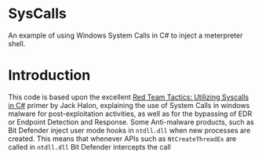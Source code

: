 # SysCalls
An example of using Windows System Calls in C# to inject a meterpreter shell.

# Introduction
This code is based upon the excellent [Red Team Tactics: Utilizing Syscalls in C#](https://jhalon.github.io/utilizing-syscalls-in-csharp-1/) primer by Jack Halon, explaining the use of System Calls in windows malware for post-exploitation activities, as well as for the bypassing of EDR or Endpoint Detection and Response. Some Anti-malware products, such as Bit Defender inject user mode hooks in `ntdll.dll` when new processes are created. This means that whenever APIs such as `NtCreateThreadEx` are called in `ntdll.dll` Bit Defender intercepts the call

